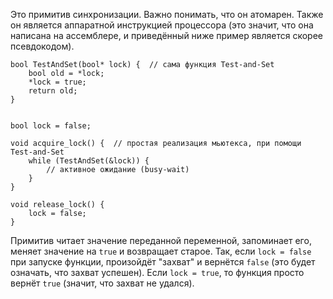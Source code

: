 
Это примитив синхронизации. Важно понимать, что он атомарен. Также он является аппаратной инструкцией процессора (это значит, что она написана на ассемблере, и приведённый ниже пример является скорее псевдокодом).

```
bool TestAndSet(bool* lock) {  // сама функция Test-and-Set
    bool old = *lock;
    *lock = true;
    return old;
}


bool lock = false;

void acquire_lock() {  // простая реализация мьютекса, при помощи Test-and-Set
    while (TestAndSet(&lock)) {
        // активное ожидание (busy-wait)
    }
}

void release_lock() {
    lock = false;
}

```

Примитив читает значение переданной переменной, запоминает его, меняет значение на `true` и возвращает старое. Так, если `lock = false` при запуске функции, произойдёт "захват" и вернётся `false` (это будет означать, что захват успешен). Если `lock = true`, то функция просто вернёт `true` (значит, что захват не удался).